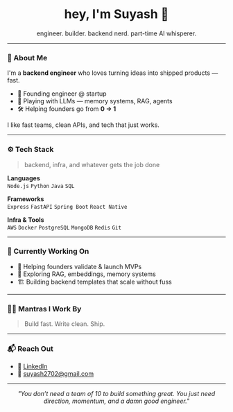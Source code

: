 <h1 align="center">hey, I'm Suyash 👋</h1>
<p align="center">engineer. builder. backend nerd. part-time AI whisperer.</p>

---

### 🧠 About Me

I'm a **backend engineer** who loves turning ideas into shipped products — fast.

- 🚀 Founding engineer @ startup  
- 🤖 Playing with LLMs — memory systems, RAG, agents  
- 🛠️ Helping founders go from **0 → 1**

I like fast teams, clean APIs, and tech that just works.

---

### ⚙️ Tech Stack

> backend, infra, and whatever gets the job done

**Languages**  
`Node.js` `Python` `Java` `SQL`

**Frameworks**  
`Express` `FastAPI` `Spring Boot` `React Native`

**Infra & Tools**  
`AWS` `Docker` `PostgreSQL` `MongoDB` `Redis` `Git`  

---

### 🚧 Currently Working On

- 🤝 Helping founders validate & launch MVPs  
- 🧠 Exploring RAG, embeddings, memory systems  
- 🏗️ Building backend templates that scale without fuss

---

### 🧘‍♂️ Mantras I Work By

> Build fast. 
> Write clean.
> Ship.

---

### 📬 Reach Out

- 💼 [LinkedIn](https://www.linkedin.com/in/suyash-agrawal-25204a131/)
- 📧 [suyash2702@gmail.com](mailto:suyash2702@gmail.com)

---

<p align="center"><i>"You don’t need a team of 10 to build something great. You just need direction, momentum, and a damn good engineer."</i></p>
